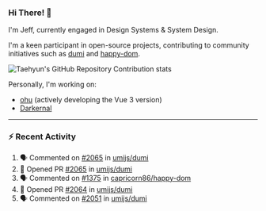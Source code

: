 ### Hi There! 👋
I'm Jeff, currently engaged in Design Systems & System Design.

I'm a keen participant in open-source projects, contributing to community initiatives such as [dumi](https://github.com/umijs/dumi) and [happy-dom](https://github.com/capricorn86/happy-dom).

![Taehyun's GitHub Repository Contribution stats](https://github-contributor-stats.vercel.app/api?username=jeffwcx)

Personally, I'm working on:
+ [ohu](https://github.com/jeffwcx/ohu-mobile) (actively developing the Vue 3 version)
+ [Darkernal](https://github.com/darkernel)


----

### :zap: Recent Activity

<!--START_SECTION:activity-->
1. 🗣 Commented on [#2065](https://github.com/umijs/dumi/pull/2065#issuecomment-2033055448) in [umijs/dumi](https://github.com/umijs/dumi)
2. 💪 Opened PR [#2065](https://github.com/umijs/dumi/pull/2065) in [umijs/dumi](https://github.com/umijs/dumi)
3. 🗣 Commented on [#1375](https://github.com/capricorn86/happy-dom/pull/1375#issuecomment-2031165783) in [capricorn86/happy-dom](https://github.com/capricorn86/happy-dom)
4. 💪 Opened PR [#2064](https://github.com/umijs/dumi/pull/2064) in [umijs/dumi](https://github.com/umijs/dumi)
5. 🗣 Commented on [#2051](https://github.com/umijs/dumi/pull/2051#issuecomment-2028765522) in [umijs/dumi](https://github.com/umijs/dumi)
<!--END_SECTION:activity-->
